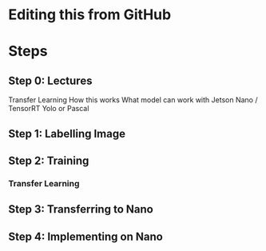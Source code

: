 # Editing this from GitHub

# Steps

## Step 0: Lectures

Transfer Learning
How this works
What model can work with Jetson Nano / TensorRT
Yolo or Pascal


## Step 1: Labelling Image

## Step 2: Training

### Transfer Learning


## Step 3: Transferring to Nano



## Step 4: Implementing on Nano